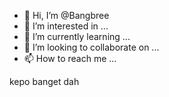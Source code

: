 - 👋 Hi, I’m @Bangbree
- 👀 I’m interested in ...
- 🌱 I’m currently learning ...
- 💞️ I’m looking to collaborate on ...
- 📫 How to reach me ...

<!---
Bangbree/Bangbree is a ✨ special ✨ repository because its `README.md` (this file) appears on your GitHub profile.
You can click the Preview link to take a look at your changes.
--->
kepo banget dah